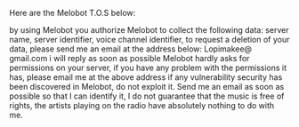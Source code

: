 Here are the Melobot T.O.S below:

by using Melobot you authorize Melobot to collect the following data: server name, server identifier, voice channel identifier, to request a deletion of your data, please send me an email at the address below: Lopimakee@ gmail.com i will reply as soon as possible Melobot hardly asks for permissions on your server, if you have any problem with the permissions it has, please email me at the above address if any vulnerability security has been discovered in Melobot, do not exploit it. Send me an email as soon as possible so that I can identify it, I do not guarantee that the music is free of rights, the artists playing on the radio have absolutely nothing to do with me.

